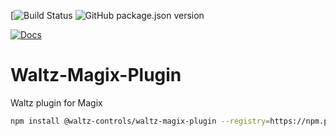 [![Build Status]()
![GitHub package.json version](https://img.shields.io/github/package-json/v/waltz-controls/waltz-magix-plugin/)

[![Docs](https://img.shields.io/badge/Docs-Generated-green.svg)](https://waltz-controls.github.io/waltz-magix-plugin/)


# Waltz-Magix-Plugin

Waltz plugin for Magix

```bash
npm install @waltz-controls/waltz-magix-plugin --registry=https://npm.pkg.github.com/waltz-controls
```

